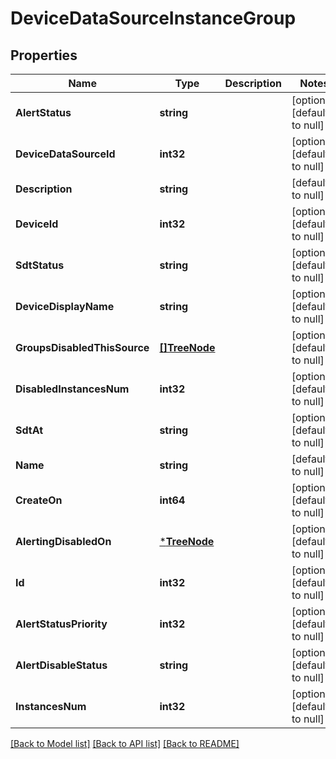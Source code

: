 # DeviceDataSourceInstanceGroup

## Properties
Name | Type | Description | Notes
------------ | ------------- | ------------- | -------------
**AlertStatus** | **string** |  | [optional] [default to null]
**DeviceDataSourceId** | **int32** |  | [optional] [default to null]
**Description** | **string** |  | [default to null]
**DeviceId** | **int32** |  | [optional] [default to null]
**SdtStatus** | **string** |  | [optional] [default to null]
**DeviceDisplayName** | **string** |  | [optional] [default to null]
**GroupsDisabledThisSource** | [**[]TreeNode**](TreeNode.md) |  | [optional] [default to null]
**DisabledInstancesNum** | **int32** |  | [optional] [default to null]
**SdtAt** | **string** |  | [optional] [default to null]
**Name** | **string** |  | [default to null]
**CreateOn** | **int64** |  | [optional] [default to null]
**AlertingDisabledOn** | [***TreeNode**](TreeNode.md) |  | [optional] [default to null]
**Id** | **int32** |  | [optional] [default to null]
**AlertStatusPriority** | **int32** |  | [optional] [default to null]
**AlertDisableStatus** | **string** |  | [optional] [default to null]
**InstancesNum** | **int32** |  | [optional] [default to null]

[[Back to Model list]](../README.md#documentation-for-models) [[Back to API list]](../README.md#documentation-for-api-endpoints) [[Back to README]](../README.md)


